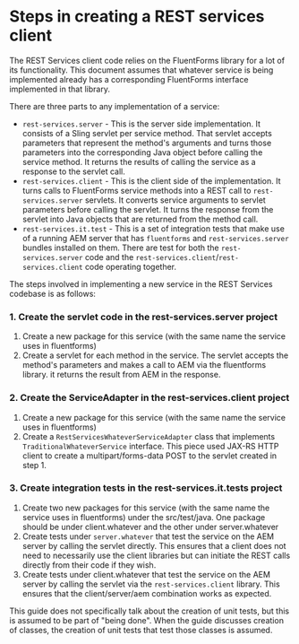 # Steps in creating a REST services client

The REST Services client code relies on the FluentForms library for a lot of its functionality.  This document assumes that whatever service is
being implemented already has a corresponding FluentForms interface implemented in that library.

There are three parts to any implementation of a service:
* `rest-services.server` - This is the server side implementation.  It consists of a Sling servlet per service method.  That servlet accepts 
    parameters that represent the method's arguments and turns those parameters into the corresponding Java object before calling the service
    method.  It returns the results of calling the service as a response to the servlet call.
* `rest-services.client` - This is the client side of the implementation.  It turns calls to FluentForms service methods into a REST call to `rest-services.server` servlets.  It converts service arguments to servlet parameters before calling the servlet.  It turns the response from
    the servlet into Java objects that are returned from the method call.
* `rest-services.it.test` - This is a set of integration tests that make use of a running AEM server that has `fluentforms` and `rest-services.server`
    bundles installed on them.  There are test for both the `rest-services.server` code and the `rest-services.client`/`rest-services.client` code operating together.

The steps involved in implementing a new service in the REST Services codebase is as follows:

### 1. Create the servlet code in the rest-services.server project
1. Create a new package for this service (with the same name the service uses in fluentforms)
1. Create a servlet for each method in the service.  The servlet accepts the method's parameters and makes a call to AEM via the fluentforms library.  it
     returns the result from AEM in the response.

### 2. Create the ServiceAdapter in the rest-services.client project
1. Create a new package for this service (with the same name the service uses in fluentforms)
1. Create a `RestServicesWhateverServiceAdapter` class that implements `TraditionalWhateverService` interface.  This piece used JAX-RS HTTP client
     to create a multipart/forms-data POST to the servlet created in step 1.

### 3. Create integration tests in the rest-services.it.tests project
1. Create two new packages for this service (with the same name the service uses in fluentforms) under the src/test/java.
     One package should be under client.whatever and the other under server.whatever
1. Create tests under `server.whatever` that test the service on the AEM server by calling the servlet directly.  This ensures that a client
     does not need to necessarily use the client libraries but can initiate the REST calls directly from their code if they wish.
1. Create tests under client.whatever that test the service on the AEM server by calling the servlet via the `rest-services.client` library.  This
     ensures that the client/server/aem combination works as expected.

This guide does not specifically talk about the creation of unit tests, but this is assumed to be part of "being done".  When the guide discusses creation of classes, the 
creation of unit tests that test those classes is assumed.
 
